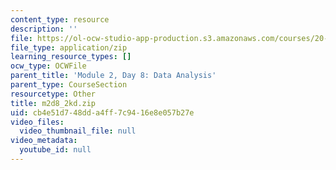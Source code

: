 ```yaml
---
content_type: resource
description: ''
file: https://ol-ocw-studio-app-production.s3.amazonaws.com/courses/20-109-laboratory-fundamentals-in-biological-engineering-spring-2010/cb4e51d748dda4ff7c9416e8e057b27e_m2d8_2kd.zip
file_type: application/zip
learning_resource_types: []
ocw_type: OCWFile
parent_title: 'Module 2, Day 8: Data Analysis'
parent_type: CourseSection
resourcetype: Other
title: m2d8_2kd.zip
uid: cb4e51d7-48dd-a4ff-7c94-16e8e057b27e
video_files:
  video_thumbnail_file: null
video_metadata:
  youtube_id: null
---
```

